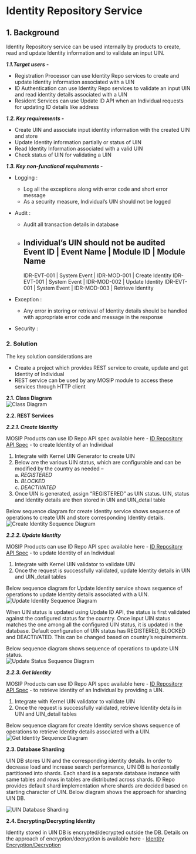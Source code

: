 # Identity Repository Service

## 1. Background       


Identity Repository service can be used internally by products to create, read and update Identity information and to validate an input UIN. 



***1.1.Target users -***  
- Registration Processor can use Identity Repo services to create and update Identity information associated with a UIN   
- ID Authentication can use Identity Repo services to validate an input UIN and read identity details associated with a UIN   
- Resident Services can use Update ID API when an Individual requests for updating ID details like address   

***1.2. Key requirements -***   
-	Create UIN and associate input identity information with the created UIN and store
-	Update Identity information partially or status of UIN
-	Read Identity Information associated with a valid UIN
-	Check status of UIN for validating a UIN

***1.3. Key non-functional requirements -***   


-	Logging :
	-	Log all the exceptions along with error code and short error message
	-	As a security measure, Individual’s UIN should not be logged
-	Audit :
	-	Audit all transaction details in database
	-	Individual’s UIN should not be audited     
		Event ID	|	Event Name	|	Module ID	|	Module Name	
		-------------------------------------------------------------
		IDR-EVT-001	|	System Event	|	IDR-MOD-001	|	Create Identity
		IDR-EVT-001	|	System Event	|	IDR-MOD-002	|	Update Identity
		IDR-EVT-001	|	System Event	|	IDR-MOD-003	|	Retrieve Identity

-	Exception :
	-	Any error in storing or retrieval of Identity details should be handled with appropriate error code and message in the response  
-	Security :    
    

### 2.	Solution    


The key solution considerations are   
- Create a project which provides REST service to create, update and get Identity of Individual         
- REST service can be used by any MOSIP module to access these services through HTTP client         


**2.1.	Class Diagram**   
![Class Diagram](_images/kernel-idrepo-cd.PNG)   


**2.2.	REST Services**   


***2.2.1.	Create Identity***     

MOSIP Products can use ID Repo API spec available here - [ID Repository API Spec](https://github.com/mosip/mosip/wiki/ID-Repository-API) - to create Identity of an Individual    

1. 	Integrate with Kernel UIN Generator to create UIN   
2.	Below are the various UIN status, which are configurable and can be modified by the country as needed –    
a.	_REGISTERED_   
b.	_BLOCKED_   
c.	_DEACTIVATED_   
3. Once UIN is generated, assign “REGISTERED” as UIN status. UIN, status and Identity details are then stored in UIN and UIN_detail table   

Below sequence diagram for create Identity service shows sequence of operations to create UIN and store corresponding Identity details.   
![Create Identity Sequence Diagram](_images/kernel-idrepo-createid-sd.PNG)      



***2.2.2.	Update Identity***   

MOSIP Products can use ID Repo API spec available here - [ID Repository API Spec](https://github.com/mosip/mosip/wiki/ID-Repository-API) - to update Identity of an Individual    
1. 	Integrate with Kernel UIN validator to validate UIN     
2.	Once the request is successfully validated, update Identity details in UIN and UIN_detail tables    
 
Below sequence diagram for Update Identity service shows sequence of operations to update Identity details associated with a UIN.   
![Update Identity Sequence Diagram](_images/kernel-idrepo-updateid-sd.PNG)   

When UIN status is updated using Update ID API, the status is first validated against the configured status for the country. Once input UIN status matches the one among all the configured UIN status, it is updated in the database. 
Default configuration of UIN status has REGISTERED, BLOCKED and DEACTIVATED. This can be changed based on country’s requirements.   

Below sequence diagram shows sequence of operations to update UIN status.   
![Update Status Sequence Diagram](_images/kernel-idrepo-updatestatus-sd.PNG)       


***2.2.3.	Get Identity***   

MOSIP Products can use ID Repo API spec available here - [ID Repository API Spec](https://github.com/mosip/mosip/wiki/ID-Repository-API) - to retrieve Identity of an Individual by providing a UIN.    
1. 	Integrate with Kernel UIN validator to validate UIN     
2.	Once the request is successfully validated, retrieve Identity details in UIN and UIN_detail tables   


Below sequence diagram for create Identity service shows sequence of operations to retrieve Identity details associated with a UIN.   
![Get Identity Sequence Diagram](_images/kernel-idrepo-getidentity-sd.PNG)    


**2.3.	Database Sharding**    

UIN DB stores UIN and the corresponding identity details. In order to decrease load and increase search performance, UIN DB is horizontally partitioned into shards. Each shard is a separate database instance with same tables and rows in tables are distributed across shards.
ID Repo provides default shard implementation where shards are decided based on starting character of UIN. Below diagram shows the approach for sharding UIN DB.

![UIN Database Sharding](_images/kernel-idrepo-databasesharding.png)   


**2.4.	Encrypting/Decrypting Identity**    

Identity stored in UIN DB is encrypted/decrypted outside the DB. Details on the approach of encryption/decryption is available here - [Identity Encryption/Decryption](https://github.com/mosip/mosip/wiki/Security#database-encryption)
